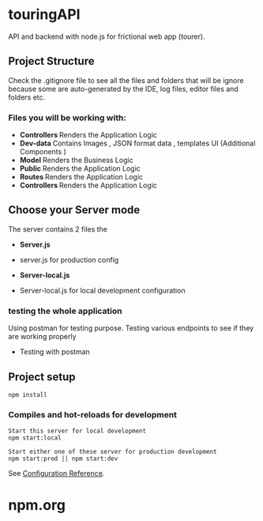 # touringAPI

API and backend with node.js for frictional web app (tourer). 

## Project Structure
 
Check the .gitignore file to see all the files and folders that will be ignore because some are auto-generated by the IDE, log files, editor files and folders etc.


### Files you will be working with:

- <b>Controllers </b> Renders the Application Logic 
- <b> Dev-data </b>  Contains Images , JSON format data , templates UI (Additional Components )
- <b> Model </b>  Renders the Business Logic 
- <b> Public </b> Renders the Application Logic 
- <b> Routes </b> Renders the Application Logic 
- <b>Controllers </b> Renders the Application Logic 


## Choose your  Server mode  
The server contains 2 files the 

- <b> Server.js </b> 
- server.js for production config 


- <b> Server-local.js </b> 
- Server-local.js for local development configuration


### testing the whole application
Using postman for testing purpose. Testing various endpoints to see if they are working properly
-  Testing with postman

## Project setup

```
npm install
```

### Compiles and hot-reloads for development

```
Start this server for local development
npm start:local

Start either one of these server for production development 
npm start:prod || npm start:dev
```

See [Configuration Reference](`https://www.npmjs.com/`).
# npm.org